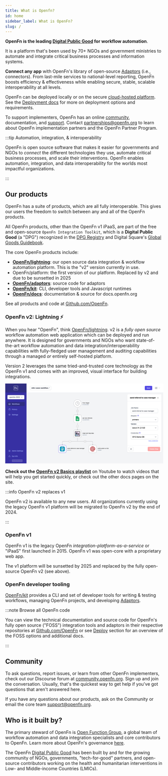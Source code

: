 ```yaml
---
title: What is Openfn?
id: home
sidebar_label: What is OpenFn?
slug: /
---
```



**OpenFn is the leading
[Digital Public Good](https://digitalpublicgoods.net/digital-public-goods/) for
workflow automation**.

It is a platform that's been used by 70+ NGOs and government
ministries to automate and integrate critical business processes and information
systems.

**Connect any app** with OpenFn's library of open-source [Adaptors](/adaptors/)
(i.e., connectors). From last-mile services to national-level reporting, OpenFn
boosts efficiency & effectiveness while enabling secure, stable, scalable
interoperability at all levels.

OpenFn can be deployed locally or on the secure
[cloud-hosted platform](https://openfn.org/pricing). See the
[Deployment docs](/documentation/deploy/options) for more on deployment options and
requirements.

To support implementers, OpenFn has an online
[community](https://community.openfn.org), documentation, and
[support](mailto://support@openfn.org). Contact
[partnerships@openfn.org](mailto://partnerships@openfn.org) to learn about
OpenFn implementation partners and the OpenFn Partner Program.

:::tip Automation, integration, & interoperability

OpenFn is open source software that makes it easier for governments and NGOs to
_connect_ the different technologies they use, automate critical business
processes, and scale their interventions. OpenFn enables automation,
integration, and data interoperability for the worlds most impactful
organizations.

:::

## Our products

OpenFn has a suite of products, which are all fully interoperable. This gives
our users the freedom to switch between any and all of the OpenFn products.

All OpenFn products, other than the OpenFn v1 iPaaS, are part of the free and
open-source `OpenFn Integration Toolkit`, which is a **Digital Public Good** (a
"DPG") recognized in the
[DPG Registry](https://digitalpublicgoods.net/registry/) and Digital Square's
[Global Goods Guidebook](https://digitalsquare.org/resourcesrepository/global-goods-guidebook).

The core OpenFn products include:

- **[OpenFn/lightning](https://github.com/OpenFn/lightning)**: our open
  source data integration & workflow automation platform. This is the "v2" version currently in use.
- OpenFn/platform: the first version of our platform. Replaced by v2 and due to be sunsetted in 2025
- [**OpenFn/adaptors**](https://github.com/OpenFn/adaptors): source code for
  adaptors
- [**OpenFn/kit**](https://github.com/OpenFn/kit): CLI, developer tools and Javascript runtimes
- [**OpenFn/docs**](https://github.com/OpenFn/docs): documentation & source for
  docs.openfn.org

See all products and code at [Github.com/OpenFn](https://github.com/OpenFn).

### OpenFn v2: Lightning ⚡

When you hear "OpenFn", think
[OpenFn/lightning](https://github.com/OpenFn/lightning/).
v2 is a _fully open source_ workflow automation web application which can be
deployed and run anywhere. It is designed for governments and NGOs who want
state-of-the-art workflow automation and data integration/interoperability
capabilities with fully-fledged user management and auditing capabilities
through a managed _or_ entirely self-hosted platform.

Version 2 leverages the same tried-and-trusted core technology as the OpenFn v1 and
comes with an improved, visual interface for building integrations.

![OpenFn Workflow Canvas](/img/case_referral_workflow.png)

**Check out the
[OpenFn v2 Basics playlist](https://www.youtube.com/watch?v=U0MXYRXkDnI&list=PL1pD3-abjHJ0L01RjouO2xOWKtEUYi8e4&ab_channel=OpenFn.org)**
on Youtube to watch videos that will help you get started quickly, or check out
the other docs pages on the site.

:::info OpenFn v2 replaces v1

OpenFn v2 is available to any new users. All organizations currently using the
legacy OpenFn v1 platform will be migrated to OpenFn v2 by the end of 2024.

:::

### OpenFn v1

OpenFn v1 is the legacy OpenFn _integration-platform-as-a-service_ or "iPaaS"
first launched in 2015. OpenFn v1 was open-core with a proprietary web app.

The v1 platform will be sunsetted by 2025 and replaced by the fully open-source
OpenFn v2 (see above).

### OpenFn developer tooling

[OpenFn/kit](https://github.com/OpenFn/kit) provides a CLI and set of developer
tools for writing & testing workflows, managing OpenFn projects, and developing
[Adaptors](https://github.com/openfn/adaptors).

:::note Browse all OpenFn code

You can view the technical documentation and source code for OpenFn's fully open
source ("FOSS") integration tools and adaptors in their respective repositories
at [Github.com/OpenFn](https://github.com/openfn) or see
[Deploy](/documentation/deploy/options) section for an overview of the FOSS
options and additional docs.

:::

## Community

To ask questions, report issues, or learn from other OpenFn implementers, check
out our Discourse forum at [community.openfn.org](https://community.openfn.org).
Sign up and join the conversation. Usually, that's the quickest way to get help
if you've got questions that aren't answered here.

If you have any questions about our products, ask on the Community or email the
core team [support@openfn.org](mailto:support@openfn.org).

## Who is it built by?

The primary steward of OpenFn is
[Open Function Group](https://openfn.org/about), a global team of workflow
automation and data integration specialists and core contributors to OpenFn.
Learn more about OpenFn's governance
[here](https://github.com/OpenFn/governance).

The OpenFn [Digital Public Good](https://app.digitalpublicgoods.net/a/11038) has
been built by and for the growing community of NGOs, governments,
"tech-for-good" partners, and open-source contributors working on the health and
humanitarian interventions in Low- and Middle-income Countries (LMICs).

